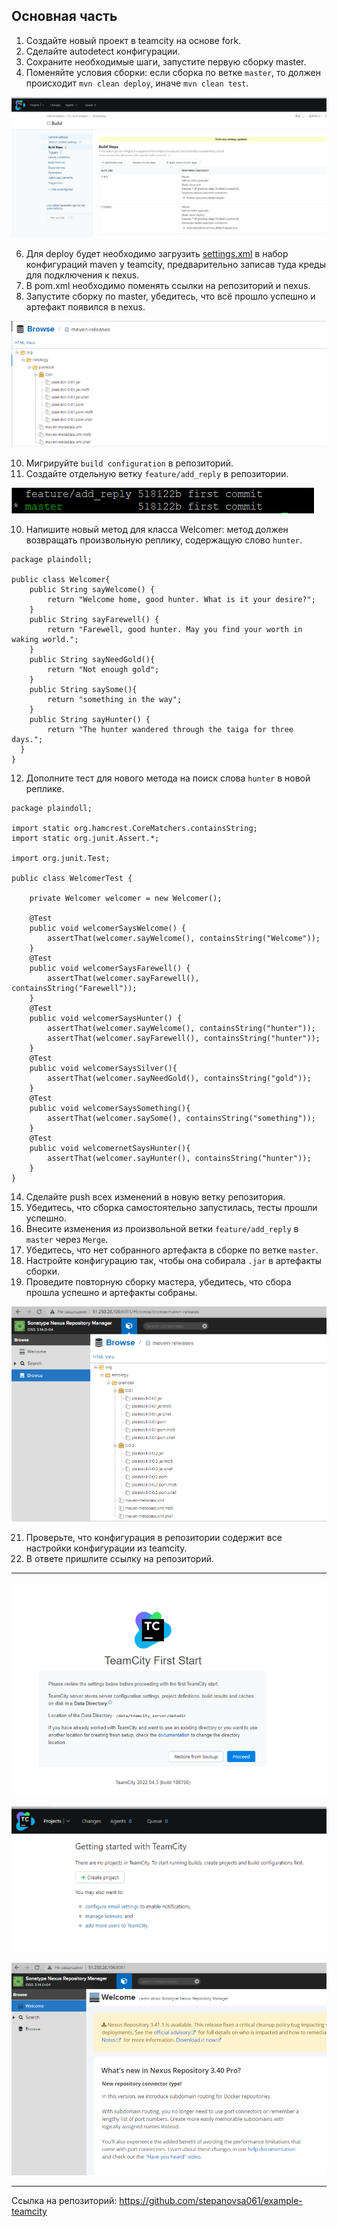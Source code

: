 
## Основная часть

1. Создайте новый проект в teamcity на основе fork.
2. Сделайте autodetect конфигурации.
3. Сохраните необходимые шаги, запустите первую сборку master.
4. Поменяйте условия сборки: если сборка по ветке `master`, то должен происходит `mvn clean deploy`, иначе `mvn clean test`.

![alt text](https://github.com/stepanovsa061/09-ci-05-teamcity/blob/main/4.PNG)

6. Для deploy будет необходимо загрузить [settings.xml](./teamcity/settings.xml) в набор конфигураций maven у teamcity, предварительно записав туда креды для подключения к nexus.
7. В pom.xml необходимо поменять ссылки на репозиторий и nexus.
8. Запустите сборку по master, убедитесь, что всё прошло успешно и артефакт появился в nexus.

![alt text](https://github.com/stepanovsa061/09-ci-05-teamcity/blob/main/5.PNG)

10. Мигрируйте `build configuration` в репозиторий.
11. Создайте отдельную ветку `feature/add_reply` в репозитории.

![alt text](https://github.com/stepanovsa061/09-ci-05-teamcity/blob/main/branch.PNG)

10. Напишите новый метод для класса Welcomer: метод должен возвращать произвольную реплику, содержащую слово `hunter`.
```
package plaindoll;

public class Welcomer{
	public String sayWelcome() {
		return "Welcome home, good hunter. What is it your desire?";
	}
	public String sayFarewell() {
		return "Farewell, good hunter. May you find your worth in waking world.";
	}
	public String sayNeedGold(){
		return "Not enough gold";
	}
	public String saySome(){
		return "something in the way";
	}
	public String sayHunter() {
		return "The hunter wandered through the taiga for three days.";
  }
}
```
12. Дополните тест для нового метода на поиск слова `hunter` в новой реплике.

```
package plaindoll;

import static org.hamcrest.CoreMatchers.containsString;
import static org.junit.Assert.*;

import org.junit.Test;

public class WelcomerTest {
	
	private Welcomer welcomer = new Welcomer();

	@Test
	public void welcomerSaysWelcome() {
		assertThat(welcomer.sayWelcome(), containsString("Welcome"));
	}
	@Test
	public void welcomerSaysFarewell() {
		assertThat(welcomer.sayFarewell(), containsString("Farewell"));
	}
	@Test
	public void welcomerSaysHunter() {
		assertThat(welcomer.sayWelcome(), containsString("hunter"));
		assertThat(welcomer.sayFarewell(), containsString("hunter"));
	}
	@Test
	public void welcomerSaysSilver(){
		assertThat(welcomer.sayNeedGold(), containsString("gold"));
	}
	@Test
	public void welcomerSaysSomething(){
		assertThat(welcomer.saySome(), containsString("something"));
	}
	@Test
	public void welcomernetSaysHunter(){
		assertThat(welcomer.sayHunter(), containsString("hunter"));
	}
}
```

14. Сделайте push всех изменений в новую ветку репозитория.
15. Убедитесь, что сборка самостоятельно запустилась, тесты прошли успешно.
16. Внесите изменения из произвольной ветки `feature/add_reply` в `master` через `Merge`.
17. Убедитесь, что нет собранного артефакта в сборке по ветке `master`.
18. Настройте конфигурацию так, чтобы она собирала `.jar` в артефакты сборки.
19. Проведите повторную сборку мастера, убедитесь, что сбора прошла успешно и артефакты собраны.

![alt text](https://github.com/stepanovsa061/09-ci-05-teamcity/blob/main/7.PNG)

21. Проверьте, что конфигурация в репозитории содержит все настройки конфигурации из teamcity.
22. В ответе пришлите ссылку на репозиторий.

---

![alt text](https://github.com/stepanovsa061/09-ci-05-teamcity/blob/main/1.PNG)



![alt text](https://github.com/stepanovsa061/09-ci-05-teamcity/blob/main/2.PNG)



![alt text](https://github.com/stepanovsa061/09-ci-05-teamcity/blob/main/3.PNG)


---

Ссылка на репозиторий: https://github.com/stepanovsa061/example-teamcity
